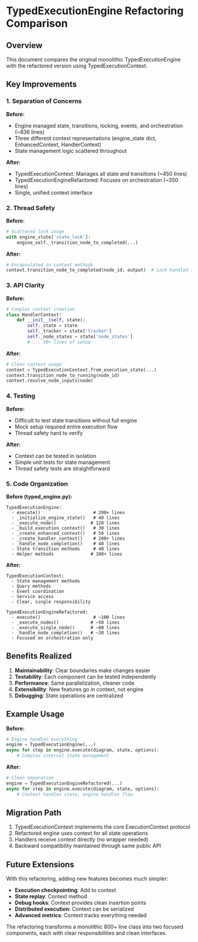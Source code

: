 # TypedExecutionEngine Refactoring Comparison

## Overview

This document compares the original monolithic TypedExecutionEngine with the refactored version using TypedExecutionContext.

## Key Improvements

### 1. **Separation of Concerns**

**Before:**
- Engine managed state, transitions, locking, events, and orchestration (~836 lines)
- Three different context representations (engine_state dict, EnhancedContext, HandlerContext)
- State management logic scattered throughout

**After:**
- TypedExecutionContext: Manages all state and transitions (~450 lines)
- TypedExecutionEngineRefactored: Focuses on orchestration (~350 lines)
- Single, unified context interface

### 2. **Thread Safety**

**Before:**
```python
# Scattered lock usage
with engine_state['state_lock']:
    engine_self._transition_node_to_completed(...)
```

**After:**
```python
# Encapsulated in context methods
context.transition_node_to_completed(node_id, output)  # Lock handled internally
```

### 3. **API Clarity**

**Before:**
```python
# Complex context creation
class HandlerContext:
    def __init__(self, state):
        self._state = state
        self._tracker = state['tracker']
        self._node_states = state['node_states']
        # ... 50+ lines of setup
```

**After:**
```python
# Clean context usage
context = TypedExecutionContext.from_execution_state(...)
context.transition_node_to_running(node_id)
context.resolve_node_inputs(node)
```

### 4. **Testing**

**Before:**
- Difficult to test state transitions without full engine
- Mock setup required entire execution flow
- Thread safety hard to verify

**After:**
- Context can be tested in isolation
- Simple unit tests for state management
- Thread safety tests are straightforward

### 5. **Code Organization**

**Before (typed_engine.py):**
```
TypedExecutionEngine:
  - execute()                    # 200+ lines
  - _initialize_engine_state()   # 40 lines
  - _execute_node()             # 120 lines
  - _build_execution_context()   # 30 lines
  - _create_enhanced_context()   # 50 lines
  - _create_handler_context()    # 200+ lines
  - _handle_node_completion()    # 40 lines
  - State transition methods     # 40 lines
  - Helper methods              # 100+ lines
```

**After:**
```
TypedExecutionContext:
  - State management methods
  - Query methods
  - Event coordination
  - Service access
  - Clear, single responsibility

TypedExecutionEngineRefactored:
  - execute()                    # ~100 lines
  - _execute_nodes()            # ~50 lines
  - _execute_single_node()      # ~80 lines
  - _handle_node_completion()   # ~30 lines
  - Focused on orchestration only
```

## Benefits Realized

1. **Maintainability**: Clear boundaries make changes easier
2. **Testability**: Each component can be tested independently  
3. **Performance**: Same parallelization, cleaner code
4. **Extensibility**: New features go in context, not engine
5. **Debugging**: State operations are centralized

## Example Usage

**Before:**
```python
# Engine handles everything
engine = TypedExecutionEngine(...)
async for step in engine.execute(diagram, state, options):
    # Complex internal state management
```

**After:**
```python
# Clean separation
engine = TypedExecutionEngineRefactored(...)
async for step in engine.execute(diagram, state, options):
    # Context handles state, engine handles flow
```

## Migration Path

1. TypedExecutionContext implements the core ExecutionContext protocol
2. Refactored engine uses context for all state operations
3. Handlers receive context directly (no wrapper needed)
4. Backward compatibility maintained through same public API

## Future Extensions

With this refactoring, adding new features becomes much simpler:

- **Execution checkpointing**: Add to context
- **State replay**: Context method
- **Debug hooks**: Context provides clean insertion points
- **Distributed execution**: Context can be serialized
- **Advanced metrics**: Context tracks everything needed

The refactoring transforms a monolithic 800+ line class into two focused components, each with clear responsibilities and clean interfaces.